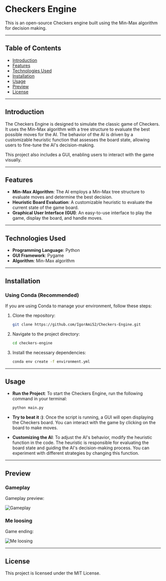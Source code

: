 # Checkers Engine

This is an open-source Checkers engine built using the Min-Max algorithm for decision making.

---

## Table of Contents
- [Introduction](#introduction)
- [Features](#features)
- [Technologies Used](#technologies-used)
- [Installation](#installation)
- [Usage](#usage)
- [Preview](#preview)
- [License](#license)

---

## Introduction

The Checkers Engine is designed to simulate the classic game of Checkers. It uses the Min-Max algorithm with a tree structure to evaluate the best possible moves for the AI. The behavior of the AI is driven by a customizable heuristic function that assesses the board state, allowing users to fine-tune the AI's decision-making.

This project also includes a GUI, enabling users to interact with the game visually.

---

## Features

- **Min-Max Algorithm**: The AI employs a Min-Max tree structure to evaluate moves and determine the best decision.
- **Heuristic Board Evaluation**: A customizable heuristic to evaluate the current state of the game board.
- **Graphical User Interface (GUI)**: An easy-to-use interface to play the game, display the board, and handle moves.

---

## Technologies Used

- **Programming Language**: Python
- **GUI Framework**: Pygame
- **Algorithm**: Min-Max algorithm

---

## Installation

### Using Conda (Recommended)

If you are using Conda to manage your environment, follow these steps:


1. Clone the repository:
   ```bash
   git clone https://github.com/IgorAmi52/Checkers-Engine.git
2. Navigate to the project directory:
   ```bash
   cd checkers-engine
3. Install the necessary dependencies:
   ```bash
   conda env create -f environment.yml
---

## Usage

- **Run the Project**: To start the Checkers Engine, run the following command in your terminal:
   ```bash
   python main.py
- **Try to beat it :)**: Once the script is running, a GUI will open displaying the Checkers board. You can interact with the game by clicking on the board to make moves.

- **Customizing the AI**: To adjust the AI's behavior, modify the heuristic function in the code. The heuristic is responsible for evaluating the board state and guiding the AI's decision-making process. You can experiment with different strategies by changing this function.

--- 

## Preview

### Gameplay
Gameplay preview:

![Gameplay](assets/images/gameplay0.png)

### Me loosing
Game ending:

![Me loosing](assets/images/gameplay1.png)

---

## License

This project is licensed under the MIT License.
